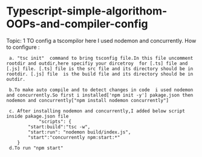 # Typescript-simple-algorithom-OOPs-and-compiler-config

Topic: 1
    TO config a tscompilor here I used nodemon and concurrently.
    How to configure :

     a. "tsc init"  command to bring tsconfig file.In this file uncomment rootdir and outdir,here specifiy your dircetroy  for [.ts] file and [.js] file. [.ts] file is the src file and its directory should be in rootdir. [.js] file  is the build file and its directory should be in outdir.

     b.To make auto compile and to detect changes in code  i used nodemon and concurrently.So first i installed['npm init -y'] pakage.json then nodemon and concurrently["npm install nodemon concurrently"]

     c. After installing nodemon and concurrently,I added below script inside pakage.json file 
                "scripts": {
            "start:build":"tsc -w",
            "start:run": "nodemon build/index.js",
            "start":"concurrently npm:start:*"
        }
     d.To run "npm start"